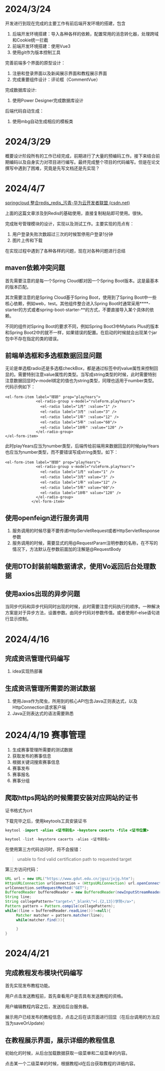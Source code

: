 # 2024/3/24

开发进行到现在完成的主要工作有前后端开发环境的搭建，包含

1. 后端开发环境搭建：导入各种各样的依赖，配置常用的消息转化器，处理跨域和Cookie统一拦截
2. 前端开发环境搭建：使用Vue3
3. 使用git作为版本控制工具



完善前端多个界面的原型设计：

1. 注册和登录界面以及新闻展示界面和教程展示界面
2. 完成重要组件设计：评论框（CommentVue）

完成数据库设计:

1. 使用Power Designer完成数据库设计

后端代码自动生成：

1. 使用mbg自动生成相应的模板类

# 2024/3/29

概要设计阶段所有的工作已经完成，前期进行了大量的预编码工作。接下来结合前期编码以及自身实力对项目进行编写。最终完成整个项目的代码编写。但是在论文撰写中遇到了困难，究竟是先写文档还是先实现？

# 2024/4/7

[springcloud 整合redis_redis_污青-华为云开发者联盟 (csdn.net)](https://huaweicloud.csdn.net/63356736d3efff3090b55c64.html?spm=1001.2101.3001.6650.5&utm_medium=distribute.pc_relevant.none-task-blog-2~default~BlogCommendFromBaidu~activity-5-122043178-blog-124349947.235^v43^pc_blog_bottom_relevance_base7&depth_1-utm_source=distribute.pc_relevant.none-task-blog-2~default~BlogCommendFromBaidu~activity-5-122043178-blog-124349947.235^v43^pc_blog_bottom_relevance_base7&utm_relevant_index=10#devmenu6)

上面的这篇文章涉及到Redis的基础使用，直接复制粘贴即可使用。很快。

完成账号管理模块的设计，实现以及测试工作。主要实现的亮点有：

1. 用户登录失败次数超过三次的时候暂停用户登录1分钟
2. 图片上传和下载

在实现过程中遇到了各种各样的问题，现在对各种问题进行总结

## maven依赖冲突问题

首先需要注意的是每一个Spring Cloud都对因一个Spring Boot版本。这是最基本的版本匹配。

其次需要注意的是Spring Cloud基于Spring Boot，使用到了Spring Boot中一些核心依赖，例如web，test。其他组件整合进入Spring Boot时通常采用\*\***-starter的方式或者spring-boot-starter-\*\*的方式，不要直接导入某个具体的依赖。

不同的组件对Spring Boot的要求不同，例如Spring Boot3中Mybatis Plus的版本和Spring Boot2中的就不一样，如果错误的配置。在启动的时候就会出现某个jar包中不存在指定的类的错误。

## 前端单选框和多选框数据回显问题

无论是单选框radio还是多选框checkBox，都是通过标签中的value属性来控制回显的。需要特别注意value属性的类型。当写成string类型的时候，此时需要特别注意数据回显时v-model绑定的值也为string类型，同理也适用于number类型。代码示例如下：

```vue
<el-form-item label="球龄" prop="playYears">
              <el-radio-group v-model="ruleForm.playYears">
                <el-radio label="1月" :value="1" />
                <el-radio label="3月" :value="3" />
                <el-radio label="1年" :value="12" />
                <el-radio label="5年" :value="60"/>
                <el-radio label="10年" :value="120" />
              </el-radio-group>
</el-form-item>
```

此时playYears应当为number类型，后端传给前端用来数据回显的时候playYears也应当为number类型，而不要错误写成string类型。如下：

```vue
<el-form-item label="球龄" prop="playYears">
              <el-radio-group v-model="ruleForm.playYears">
                <el-radio label="1月" value="1" />
                <el-radio label="3月" value="3" />
                <el-radio label="1年" value="12" />
                <el-radio label="5年" value="60"/>
                <el-radio label="10年" value="120" />
              </el-radio-group>
            </el-form-item>
```

## 使用openfeign进行服务调用

1. 服务调用的时候尽量不要传递HttpServletRequest或者HttpServletResponse参数
2. 服务调用的时候，需要显式的用@RequestParam注明参数的名称，在不写的情况下，方法默认在参数前面加的注解是@RequestBody

## 使用DTO封装前端数据请求，使用Vo返回后台处理数据

## 使用axios出现的异步问题

当同步代码和异步代码同时出现的时候，此时需要注意代码执行的顺序。一种解决方案是对于异步方法，设置参数。由同步代码对参数传值。或者使用if-else语句进行显示控制。

# 2024/4/16

## 完成资讯管理代码编写

1. idea实现热部署

## 生成资讯管理所需要的测试数据

1. 使用Java作为爬虫，所用到的核心API包含Java正则表达式，以及HttpConnection请求客户端
2. Java正则表达式的语法需要熟悉

# 2024/4/19 赛事管理

1. 生成赛事管理所需要的测试数据
2. 获取发布的赛事信息
3. 根据关键词搜索赛事信息
4. 赛事发布
5. 赛事报名
6. 赛事分组

## 爬取https网站的时候需要安装对应网站的证书

证书格式为crt

下载完毕之后，使用keytools工具安装证书

```java
keytool -import -alias <证书别名> -keystore cacerts -file <证书位置>

keytool -list -keystore cacerts -alias <证书别名>
```

在使用第三方代码访问时，将不会报错：

> unable to find valid certification path to requested target

第三方访问代码：

```java
URL url = new URL("https://www.gdut.edu.cn/jgsz/jxjg.htm");
HttpsURLConnection urlConnection = (HttpsURLConnection) url.openConnection();
urlConnection.setRequestMethod("GET");
BufferedReader bufferedReader = new BufferedReader(newInputStreamReader(urlConnection.getInputStream()));
String line;
String collegePattern="target=\"_blank\">(.{2,13})学院</a>";
Pattern pattern = Pattern.compile(collegePattern);
while((line = bufferedReader.readLine())!=null){
     Matcher matcher = pattern.matcher(line);
     while(matcher.find()){
                
     }
}
```

# 2024/4/21

## 完成教程发布模块代码编写

首先实现发布教程功能。

用户点击发送教程前，首先查看用户是否具有发送教程的资格。

用户编辑教程内容之后，发送给后台服务器。

展示用户已经发布的教程信息，点击之后在该页面进行回显（在后台调用的方法应当为saveOrUpdate）

## 在教程展示界面，展示详细的教程信息

初始化的时候，从后台加载数据获取一级菜单和二级菜单的内容。

点击某一个二级菜单的时候，根据教程id在后台获取教程的详细内容。

